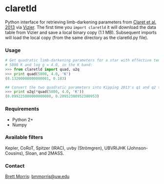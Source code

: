 # claretld

Python interface for retrieving limb-darkening parameters from [Claret et al. 2013](http://cdsads.u-strasbg.fr/cgi-bin/nph-bib_query?2013A%26A...552A..16C&db_key=AST&nosetcookie=1) via [Vizier](http://vizier.u-strasbg.fr/viz-bin/VizieR-3?-source=J/A%2bA/552/A16/limb1-4). The first time you `import claretld` it will download the data table from Vizier and save a local binary copy (1.1 MB). Subsequent imports will load the local copy (from the same directory as the claretld.py file).

### Usage

```python
# Get quadratic limb-darkening parameters for a star with effective temperature
# 5800 K and log g = 4.0, in the K band:
>>> from claretld import quad, u2q
>>> print quad(5800, 4.0, 'K')
(0.13200000000000001, 0.183)

## Convert the two quadratic parameters into Kipping 2013's q1 and q2 terms
>>> print u2q(*quad(5800, 4.0, 'K'))
(0.099225000000000008, 0.20952380952380953)
```

### Requirements
* Python 2+ 
* Numpy

### Available filters

Kepler, CoRoT, Spitzer (IRAC), uvby (Strömgren), UBVRIJHK (Johnson-Cousins), Sloan, and 2MASS.

### Contact

[Brett Morris](http://staff.washington.edu/bmmorris/): bmmorris@uw.edu
